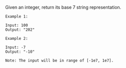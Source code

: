 Given an integer, return its base 7 string representation.

```
Example 1:

Input: 100
Output: "202"

Example 2:

Input: -7
Output: "-10"

Note: The input will be in range of [-1e7, 1e7].
```
